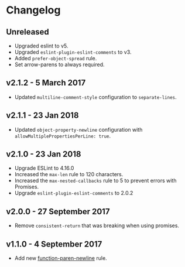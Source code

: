 # Changelog

## Unreleased

- Upgraded eslint to v5.
- Upgraded `eslint-plugin-eslint-comments` to v3.
- Added `prefer-object-spread` rule.
- Set arrow-parens to always required.

## v2.1.2 - 5 March 2017

- Updated `multiline-comment-style` configuration to `separate-lines`.

## v2.1.1 - 23 Jan 2018

- Updated `object-property-newline` configuration with `allowMultiplePropertiesPerLine: true`.

## v2.1.0 - 23 Jan 2018

- Upgrade ESLint to 4.16.0
- Increased the `max-len` rule to 120 characters.
- Increased the `max-nested-callbacks` rule to 5 to prevent errors with Promises.
- Upgrade `eslint-plugin-eslint-comments` to 2.0.2

## v2.0.0 - 27 September 2017

- Remove `consistent-return` that was breaking when using promises.

## v1.1.0 - 4 September 2017

- Add new [function-paren-newline](https://eslint.org/docs/rules/function-paren-newline) rule.
